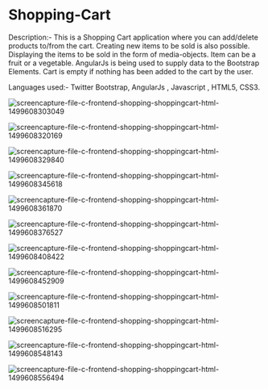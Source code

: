 # Shopping-Cart

Description:-
This is a Shopping Cart application where you can add/delete products to/from the cart.
Creating new items to be sold is also possible.
Displaying the items to be sold in the form of media-objects.
Item can be a fruit or a vegetable.
AngularJs is being used to supply data to the Bootstrap Elements.
Cart is empty if nothing has been added to the cart by the user.


Languages used:-
Twitter Bootstrap, AngularJs , Javascript , HTML5, CSS3.


![screencapture-file-c-frontend-shopping-shoppingcart-html-1499608303049](https://user-images.githubusercontent.com/25843455/28072299-38cfe35e-6670-11e7-9a39-19d49f5d6a9f.png)


![screencapture-file-c-frontend-shopping-shoppingcart-html-1499608320169](https://user-images.githubusercontent.com/25843455/28072300-38d0ba5e-6670-11e7-9204-243cd62101d3.png)


![screencapture-file-c-frontend-shopping-shoppingcart-html-1499608329840](https://user-images.githubusercontent.com/25843455/28072301-38d8af8e-6670-11e7-90ba-987e920d809b.png)


![screencapture-file-c-frontend-shopping-shoppingcart-html-1499608345618](https://user-images.githubusercontent.com/25843455/28072302-38e0497e-6670-11e7-8496-87db7eaf89a5.png)


![screencapture-file-c-frontend-shopping-shoppingcart-html-1499608361870](https://user-images.githubusercontent.com/25843455/28072303-38eaa2a2-6670-11e7-9f7f-f42bdb97f5b5.png)


![screencapture-file-c-frontend-shopping-shoppingcart-html-1499608376527](https://user-images.githubusercontent.com/25843455/28072304-38eb5cc4-6670-11e7-9d49-0646b6f16dd0.png)

![screencapture-file-c-frontend-shopping-shoppingcart-html-1499608408422](https://user-images.githubusercontent.com/25843455/28072311-3929aa24-6670-11e7-9b67-9cb5775bcdfa.png)

![screencapture-file-c-frontend-shopping-shoppingcart-html-1499608452909](https://user-images.githubusercontent.com/25843455/28072305-390c3746-6670-11e7-867a-037ddf2261fa.png)

![screencapture-file-c-frontend-shopping-shoppingcart-html-1499608501811](https://user-images.githubusercontent.com/25843455/28072306-39136070-6670-11e7-99e1-4b05496fb0b8.png)

![screencapture-file-c-frontend-shopping-shoppingcart-html-1499608516295](https://user-images.githubusercontent.com/25843455/28072307-3916e1d2-6670-11e7-839f-c834bf662fb3.png)

![screencapture-file-c-frontend-shopping-shoppingcart-html-1499608548143](https://user-images.githubusercontent.com/25843455/28072309-391fa8a8-6670-11e7-984e-4fa01361d22b.png)

![screencapture-file-c-frontend-shopping-shoppingcart-html-1499608556494](https://user-images.githubusercontent.com/25843455/28072310-39256ef0-6670-11e7-9dce-08253e6b15ee.png)
